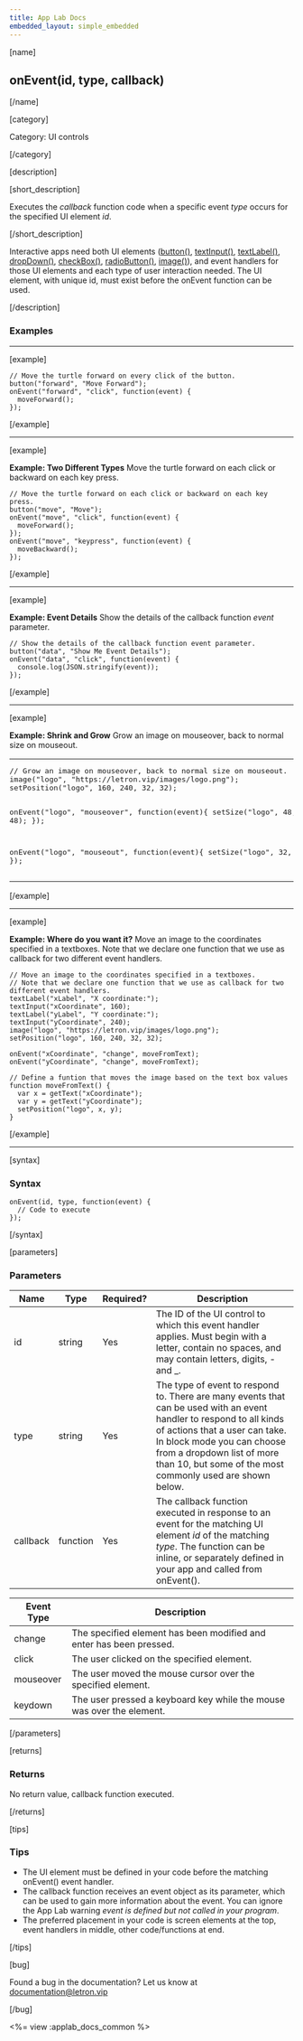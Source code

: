 ```yaml
---
title: App Lab Docs
embedded_layout: simple_embedded
---
```


[name]

## onEvent(id, type, callback)

[/name]

[category]

Category: UI controls

[/category]

[description]

[short_description]

Executes the *callback* function code when a specific event *type* occurs for the specified UI element *id*.

[/short_description]

Interactive apps need both UI elements ([button()](/applab/docs/button), [textInput()](/applab/docs/textInput), [textLabel()](/applab/docs/textLabel), [dropDown()](/applab/docs/dropdown), [checkBox()](/applab/docs/checkbox), [radioButton()](/applab/docs/radioButton), [image()](/applab/docs/image)), and event handlers for those UI elements and each type of user interaction needed. The UI element, with unique id, must exist before the onEvent function can be used.

[/description]

### Examples
____________________________________________________

[example]

```
// Move the turtle forward on every click of the button.
button("forward", "Move Forward");
onEvent("forward", "click", function(event) {
  moveForward();
});
```

[/example]
____________________________________________________

[example]

**Example: Two Different Types** Move the turtle forward on each click or backward on each key press. 

```
// Move the turtle forward on each click or backward on each key press.
button("move", "Move");
onEvent("move", "click", function(event) {
  moveForward();
});
onEvent("move", "keypress", function(event) {
  moveBackward();
});
```

[/example]
____________________________________________________
[example]

**Example: Event Details** Show the details of the callback function *event* parameter.

```
// Show the details of the callback function event parameter.
button("data", "Show Me Event Details");
onEvent("data", "click", function(event) {
  console.log(JSON.stringify(event));
});
```

[/example]
____________________________________________________
[example]

**Example: Shrink and Grow** Grow an image on mouseover, back to normal size on mouseout.

<table>
<tr>
<td style="border-style:none; width:90%; padding:0px">
<pre>
// Grow an image on mouseover, back to normal size on mouseout.
image("logo", "https://letron.vip/images/logo.png");
setPosition("logo", 160, 240, 32, 32);

onEvent("logo", "mouseover", function(event){
  setSize("logo", 48, 48);
});

onEvent("logo", "mouseout", function(event){
  setSize("logo", 32, 32);
});
</pre>
</td>
<td style="border-style:none; width:10%; padding:0px">
<img src='https://images.letron.vip/1d88a87cbc475a0c6cec4696d5b01e47-image-1446466358980.gif'>
</td>
</tr>
</table>

[/example]
____________________________________________________
[example]

**Example: Where do you want it?** Move an image to the coordinates specified in a textboxes. Note that we declare one function that we use as callback for two different event handlers.

```
// Move an image to the coordinates specified in a textboxes.
// Note that we declare one function that we use as callback for two different event handlers.
textLabel("xLabel", "X coordinate:");
textInput("xCoordinate", 160);
textLabel("yLabel", "Y coordinate:");
textInput("yCoordinate", 240);
image("logo", "https://letron.vip/images/logo.png");
setPosition("logo", 160, 240, 32, 32);

onEvent("xCoordinate", "change", moveFromText);
onEvent("yCoordinate", "change", moveFromText);

// Define a funtion that moves the image based on the text box values
function moveFromText() { 
  var x = getText("xCoordinate");
  var y = getText("yCoordinate");
  setPosition("logo", x, y);
}
```

[/example]
____________________________________________________

[syntax]

### Syntax

```
onEvent(id, type, function(event) {
  // Code to execute
});
```

[/syntax]

[parameters]

### Parameters

| Name  | Type | Required? | Description |
|-----------------|------|-----------|-------------|
| id | string | Yes | The ID of the UI control to which this event handler applies. Must begin with a letter, contain no spaces, and may contain letters, digits, - and _.  |
| type | string | Yes | The type of event to respond to. There are many events that can be used with an event handler to respond to all kinds of actions that a user can take. In block mode you can choose from a dropdown list of more than 10, but some of the most commonly used are shown below. |
| callback | function | Yes | The callback function executed in response to an event for the matching UI element *id* of the matching *type*. The function can be inline, or separately defined in your app and called from onEvent(). |


| Event Type  | Description                   |
|-------|-------------------------------|
| change | The specified element has been modified and enter has been pressed.  |
| click | The user clicked on the specified element.  |
| mouseover | The user moved the mouse cursor over the specified element. |
| keydown | The user pressed a keyboard key while the mouse was over the element.  |


[/parameters]

[returns]

### Returns
No return value, callback function executed.

[/returns]

[tips]

### Tips
- The UI element must be defined in your code before the matching onEvent() event handler.
- The callback function receives an event object as its parameter, which can be used to gain more information about the event. You can ignore the App Lab warning *event is defined but not called in your program*.
- The preferred placement in your code is screen elements at the top, event handlers in middle, other code/functions at end.

[/tips]

[bug]

Found a bug in the documentation? Let us know at documentation@letron.vip

[/bug]

<%= view :applab_docs_common %>
